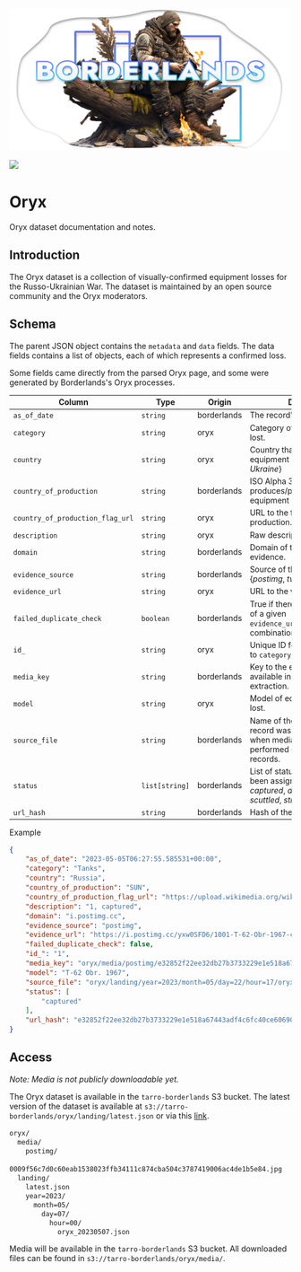 [![](../assets/borderlands%20soldier%20header.png)](https://www.midjourney.com/app/jobs/c2dff0de-6977-4260-9368-95ec2b0752e6/)

<a href="https://tarro-borderlands.s3.amazonaws.com/oryx/landing/latest.json" target="_blank"><img src="https://img.shields.io/badge/Latest_Dataset-fff"></a>

# Oryx

Oryx dataset documentation and notes.

## Introduction

The Oryx dataset is a collection of visually-confirmed equipment losses for the Russo-Ukrainian War. The dataset is maintained by an open source community and the Oryx moderators.

## Schema

The parent JSON object contains the `metadata` and `data` fields. The data fields contains a list of objects, each of which represents a confirmed loss.

Some fields came directly from the parsed Oryx page, and some were generated by Borderlands's Oryx processes.

| Column | Type | Origin | Description |
| --- | --- | --- | --- |
| `as_of_date` | `string` | borderlands | The record's extraction date. |
| `category` | `string` | oryx | Category of equipment that was lost. |
| `country` | `string` | oryx | Country that suffered the equipment loss. {*Russia*, *Ukraine*} |
| `country_of_production` | `string` | borderlands | ISO Alpha 3 country code that produces/produced the equipment model. |
| `country_of_production_flag_url` | `string` | oryx | URL to the flag of the country of production. |
| `description` | `string` | oryx | Raw description. |
| `domain` | `string` | borderlands | Domain of the URL to the visual evidence. |
| `evidence_source` | `string` | borderlands | Source of the visual evidence. {*postimg*, *twitter*, *other*} |
| `evidence_url` | `string` | oryx | URL to the visual evidence. |
| `failed_duplicate_check` | `boolean` | borderlands | True if there are multiple entires of a given `evidence_url`/`category`/`model`/`id_` combination. |
| `id_` | `string` | oryx | Unique ID for the loss (specific to `category`/`model`). |
| `media_key` | `string` | borderlands | Key to the extracted media. Only available in records after media extraction. |
| `model` | `string` | oryx | Model of equipment that was lost. |
| `source_file` | `string` | borderlands | Name of the source file the record was collected from. Used when media extraction is performed over all available records. |
| `status` | `list[string]` | borderlands | List of statuses that the loss has been assigned. {*abandoned*, *captured*, *damaged*, *destroyed*, *scuttled*, *stripped*, *sunk*, *raised*} |
| `url_hash` | `string` | borderlands | Hash of the `evidence_url`. |

Example

```json
{
    "as_of_date": "2023-05-05T06:27:55.585531+00:00",
    "category": "Tanks",
    "country": "Russia",
    "country_of_production": "SUN",
    "country_of_production_flag_url": "https://upload.wikimedia.org/wikipedia/commons/thumb/a/a9/Flag_of_the_Soviet_Union.svg/23px-Flag_of_the_Soviet_Union.svg.png",
    "description": "1, captured",
    "domain": "i.postimg.cc",
    "evidence_source": "postimg",
    "evidence_url": "https://i.postimg.cc/yxw0SFD6/1001-T-62-Obr-1967-capt.jpg",
    "failed_duplicate_check": false,
    "id_": "1",
    "media_key": "oryx/media/postimg/e32852f22ee32db27b3733229e1e518a67443adf4c6fc40ce60690f1ac6f3b6a.jpg",
    "model": "T-62 Obr. 1967",
    "source_file": "oryx/landing/year=2023/month=05/day=22/hour=17/oryx_20230522.json",
    "status": [
        "captured"
    ],
    "url_hash": "e32852f22ee32db27b3733229e1e518a67443adf4c6fc40ce60690f1ac6f3b6a"
}
```

## Access

*Note: Media is not publicly downloadable yet.*

The Oryx dataset is available in the `tarro-borderlands` S3 bucket. The latest version of the dataset is available at `s3://tarro-borderlands/oryx/landing/latest.json` or via this [link](https://tarro-borderlands.s3.amazonaws.com/oryx/landing/latest.json).

```text
oryx/
  media/
    postimg/
      0009f56c7d0c60eab1538023ffb34111c874cba504c3787419006ac4de1b5e84.jpg
  landing/
    latest.json
    year=2023/
      month=05/
        day=07/
          hour=00/
            oryx_20230507.json
```

Media will be available in the `tarro-borderlands` S3 bucket. All downloaded files can be found in `s3://tarro-borderlands/oryx/media/`.
